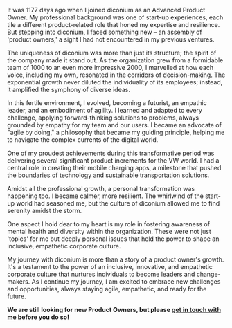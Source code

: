 It was 1177 days ago when I joined diconium as an Advanced Product Owner. My professional background was one of start-up experiences, each tile a different product-related role that honed my expertise and resilience. But stepping into diconium, I faced something new – an assembly of 'product owners,' a sight I had not encountered in my previous ventures.

The uniqueness of diconium was more than just its structure; the spirit of the company made it stand out. As the organization grew from a formidable team of 1000 to an even more impressive 2000, I marvelled at how each voice, including my own, resonated in the corridors of decision-making. The exponential growth never diluted the individuality of its employees; instead, it amplified the symphony of diverse ideas.

In this fertile environment, I evolved, becoming a futurist, an empathic leader, and an embodiment of agility. I learned and adapted to every challenge, applying forward-thinking solutions to problems, always grounded by empathy for my team and our users. I became an advocate of "agile by doing," a philosophy that became my guiding principle, helping me to navigate the complex currents of the digital world.

One of my proudest achievements during this transformative period was delivering several significant product increments for the VW world. I had a central role in creating their mobile charging apps, a milestone that pushed the boundaries of technology and sustainable transportation solutions.

Amidst all the professional growth, a personal transformation was happening too. I became calmer, more resilient. The whirlwind of the start-up world had seasoned me, but the culture of diconium allowed me to find serenity amidst the storm.

One aspect I hold dear to my heart is my role in fostering awareness of mental health and diversity within the organization. These were not just 'topics' for me but deeply personal issues that held the power to shape an inclusive, empathetic corporate culture.

My journey with diconium is more than a story of a product owner's growth. It's a testament to the power of an inclusive, innovative, and empathetic corporate culture that nurtures individuals to become leaders and change-makers. As I continue my journey, I am excited to embrace new challenges and opportunities, always staying agile, empathetic, and ready for the future.

**We are still looking for new Product Owners, but please [get in touch with me]() before you do so!**